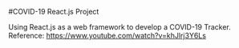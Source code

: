 #COVID-19 React.js Project

Using React.js as a web framework to develop a COVID-19 Tracker.
Reference: https://www.youtube.com/watch?v=khJlrj3Y6Ls
